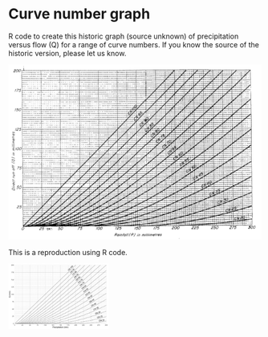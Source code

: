# Curve number graph

R code to create this historic graph (source unknown) of precipitation versus flow (Q) for a range of curve numbers. If you know the source of the historic version, please let us know.

![](./curve_number_graph/historic_curve_number_graph.png)

This is a reproduction using R code. 

<img src="./curve_number_graph/curve_number_graph.png" width="200">

